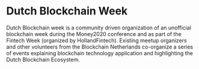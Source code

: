 # Dutch Blockchain Week

Dutch Blockchain week is a community driven organization of an unofficial blockchain week during the Money2020 conference and as part of the Fintech Week (organized by HollandFintech). Existing meetup organizers and other volunteers from the Blockchain Netherlands co-organize a series of events explaining blockchain technology application and highlighting the Dutch Blockchain Ecosystem.
